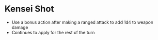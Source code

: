 # Kensei Shot

* Use a bonus action after making a ranged attack to add 1d4 to weapon damage
* Continues to apply for the rest of the turn